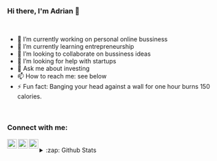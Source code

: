 ### Hi there, I'm Adrian 👋

<!--
**adrian-marcu/adrian-marcu** is a ✨ _special_ ✨ repository because its `README.md` (this file) appears on your GitHub profile.
-->

<br />

- 🔭 I’m currently working on personal online bussiness
- 🌱 I’m currently learning entrepreneurship
- 👯 I’m looking to collaborate on bussiness ideas
- 🤔 I’m looking for help with startups
- 💬 Ask me about investing
- 📫 How to reach me: see below 
- ⚡ Fun fact: Banging your head against a wall for one hour burns 150 calories.

<br />

### Connect with me:

[<img align="left" alt="Adrian Marcu | LinkedIn" width="22px" src="https://cdn.jsdelivr.net/npm/simple-icons@v3/icons/linkedin.svg" />][linkedin]
[<img align="left" alt="Adrian Marcu  | Facebook" width="22px" src="https://cdn.jsdelivr.net/npm/simple-icons@v3/icons/facebook.svg" />][facebook]
[<img align="left" alt="Adrian Marcu  | Instagram" width="22px" src="https://cdn.jsdelivr.net/npm/simple-icons@v3/icons/instagram.svg" />][instagram]

[instagram]: https://instagram.com/adriann.mark
[facebook]: https://www.facebook.com/adrian.mark.9
[linkedin]: https://www.linkedin.com/in/adrian-marcu-9582b7b7/

<br />

<details>
  <summary>:zap: Github Stats</summary>
  <img align="left" alt="codeSTACKr's Github Stats" src="https://github-readme-stats.codestackr.vercel.app/api?username=adrian-marcu&show_icons=true&hide_border=true" />
</details>
